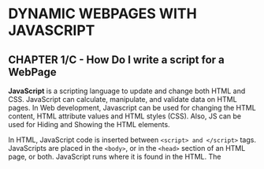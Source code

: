 # DYNAMIC WEBPAGES WITH JAVASCRIPT


## CHAPTER 1/C - How Do I write a script for a WebPage

**JavaScript** is a scripting language to update and change both HTML and CSS. JavaScript can calculate, manipulate, and validate data on HTML pages. In Web development, Javascript can be used for changing the HTML content, HTML attribute values and HTML styles (CSS). Also, JS can be used for Hiding and Showing the  HTML elements.

In HTML, JavaScript code is inserted between ```<script> and </script>``` tags.  JavaScripts are placed in the ```<body>```, or in the ```<head>``` section of an HTML page, or both. JavaScript runs where it is found in the HTML. The <script> in the HTML pages tells the browser to load the Javascript file which is similar to the <link> element used to load a CSS file.  JavaScript can "display" data in 4 different ways: **innerHTML**, **document.write()**, **window.alert()** and **console.log()**


## CHAPTER 2 - Basic Javascript Instructions (Pages 53-68 from Duckett) 

**Statement** is a series of instructions that a computer can follow one-by-one. Each individual instruction or step is known as statement. Statements should end with semicolon ```;```. **Comments** inside the Javascript are important because this helps me to understand tne read the code easier.  Two forward slash ```//```
is used for **single-line** comment and ```/*   */``` is used for **multi-line** comment.

JavaScript **Variables** are containers for storing data values. Variables can be declared using the keyword called ```var```. We can also assign a value to the variable ```var quantity = 3;```. JavaScript **variables** can hold data types such as  Numeric, Strings and Boolean. Once the value is assigned to the variable, we can change the value of the variable in the same script.





























## My Learnings from DeltaV Code 102
- [Home](README.md)
- [Growth Mindset](GROWTH_MINDSET.md)
- [Learning Markdown](LEARNING_MARKDOWN.md)
- [Coder's Computer](CODERS_COMPUTER.md)
- [Revision Cloud ACP](REVISION_CLOUD.md)
- [Structure Webpages](STRUCTURE_WEBPAGES.md)
- [Design Webpages with CSS](DESIGN_WEBPAGES_CSS.md)
- [Dynamic Webpages with JS](DYNAMIC_WEBPAGES_JS.md)
- [MORE TO COME]...
